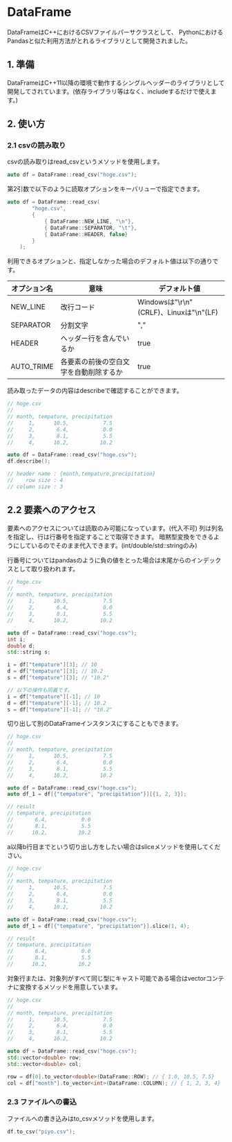 # DataFrame

DataFrameはC++におけるCSVファイルパーサクラスとして、
PythonにおけるPandasと似た利用方法がとれるライブラリとして開発されました。

## 1. 準備

DataFrameはC++11以降の環境で動作するシングルヘッダーのライブラリとして
開発してされています。(依存ライブラリ等はなく、includeするだけで使えます。)

## 2. 使い方

### 2.1 csvの読み取り

csvの読み取りはread_csvというメソッドを使用します。

``` cpp
auto df = DataFrame::read_csv("hoge.csv");
```

第2引数で以下のように読取オプションをキーバリューで指定できます。

``` cpp
auto df = DataFrame::read_csv(
        "hoge.csv",
        {
            { DataFrame::NEW_LINE, "\n"}, 
            { DataFrame::SEPARATOR, "\t"},
            { DataFrame::HEADER, false}
        }
    );
```

利用できるオプションと、指定しなかった場合のデフォルト値は以下の通りです。

|オプション名|意味|デフォルト値|
|--|--|--|
|NEW_LINE|改行コード|Windowsは"\r\n"(CRLF)、Linuxは"\n"(LF)|
|SEPARATOR|分割文字|","|
|HEADER|ヘッダー行を含んでいるか|true|
|AUTO_TRIME|各要素の前後の空白文字を自動削除するか|true|

読み取ったデータの内容はdescribeで確認することができます。

``` cpp
// hoge.csv
//
// month, tempature, precipitation
//     1,      10.5,           7.5  
//     2,       6.4,           0.0
//     3,       8.1,           5.5
//     4,      10.2,          10.2

auto df = DataFrame::read_csv("hoge.csv");
df.describe();

// header name : {month,tempature,precipitation}
//    row size : 4
// column size : 3
```

## 2.2 要素へのアクセス

要素へのアクセスについては読取のみ可能になっています。(代入不可)
列は列名を指定し、行は行番号を指定することで取得できます。
暗黙型変換をできるようにしているのでそのまま代入できます。(int/double/std::stringのみ)

行番号についてはpandasのように負の値をとった場合は末尾からのインデックスとして取り扱われます。

``` cpp
// hoge.csv
//
// month, tempature, precipitation
//     1,      10.5,           7.5  
//     2,       6.4,           0.0
//     3,       8.1,           5.5
//     4,      10.2,          10.2

auto df = DataFrame::read_csv("hoge.csv");
int i;
double d;
std::string s;

i = df["tempature"][3]; // 10
d = df["tempature"][3]; // 10.2
s = df["tempature"][3]; // "10.2"

// 以下の操作も同義です。
i = df["tempature"][-1]; // 10
d = df["tempature"][-1]; // 10.2
s = df["tempature"][-1]; // "10.2"

```

切り出して別のDataFrameインスタンスにすることもできます。

``` cpp
// hoge.csv
//
// month, tempature, precipitation
//     1,      10.5,           7.5
//     2,       6.4,           0.0
//     3,       8.1,           5.5
//     4,      10.2,          10.2

auto df = DataFrame::read_csv("hoge.csv");
auto df_1 = df[{"tempature", "precipitation"}][{1, 2, 3}];

// result
// tempature, precipitation 
//       6.4,           0.0
//       8.1,           5.5
//      10.2,          10.2

```

a以降b行目までという切り出し方をしたい場合はsliceメソッドを使用してください。

``` cpp
// hoge.csv
//
// month, tempature, precipitation
//     1,      10.5,           7.5
//     2,       6.4,           0.0
//     3,       8.1,           5.5
//     4,      10.2,          10.2

auto df = DataFrame::read_csv("hoge.csv");
auto df_1 = df[{"tempature", "precipitation"}].slice(1, 4);

// result
// tempature, precipitation 
//       6.4,           0.0
//       8.1,           5.5
//      10.2,          10.2

```

対象行または、対象列がすべて同じ型にキャスト可能である場合はvectorコンテナに変換するメソッドを用意しています。

``` cpp
// hoge.csv
//
// month, tempature, precipitation
//     1,      10.5,           7.5
//     2,       6.4,           0.0
//     3,       8.1,           5.5
//     4,      10.2,          10.2

auto df = DataFrame::read_csv("hoge.csv");
std::vector<double> row;
std::vector<double> col;

row = df[0].to_vector<double>(DataFrame::ROW); // { 1.0, 10.5, 7.5}
col = df["month"].to_vector<int>(DataFrame::COLUMN); // { 1, 2, 3, 4}

```

### 2.3 ファイルへの書込

ファイルへの書き込みはto_csvメソッドを使用します。

``` cpp
df.to_csv("piyo.csv");
```